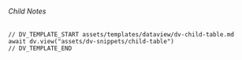 ###### Child Notes
```dataviewjs
// DV_TEMPLATE_START assets/templates/dataview/dv-child-table.md
await dv.view("assets/dv-snippets/child-table")
// DV_TEMPLATE_END

```